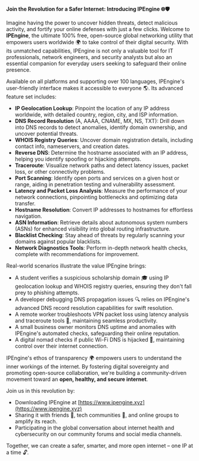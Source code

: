 **Join the Revolution for a Safer Internet: Introducing IPEngine 🌐🛡️**

Imagine having the power to uncover hidden threats, detect malicious activity, and fortify your online defenses with just a few clicks. Welcome to **IPEngine**, the ultimate 100% free, open-source global networking utility that empowers users worldwide 🌍 to take control of their digital security. With its unmatched capabilities, IPEngine is not only a valuable tool for IT professionals, network engineers, and security analysts but also an essential companion for everyday users seeking to safeguard their online presence.

Available on all platforms and supporting over 100 languages, IPEngine's user-friendly interface makes it accessible to everyone 🌎. Its advanced feature set includes:

*   **IP Geolocation Lookup**: Pinpoint the location of any IP address worldwide, with detailed country, region, city, and ISP information.
*   **DNS Record Resolution** (A, AAAA, CNAME, MX, NS, TXT): Drill down into DNS records to detect anomalies, identify domain ownership, and uncover potential threats.
*   **WHOIS Registry Queries**: Uncover domain registration details, including contact info, nameservers, and creation dates.
*   **Reverse DNS**: Determine the hostname associated with an IP address, helping you identify spoofing or hijacking attempts.
*   **Traceroute**: Visualize network paths and detect latency issues, packet loss, or other connectivity problems.
*   **Port Scanning**: Identify open ports and services on a given host or range, aiding in penetration testing and vulnerability assessment.
*   **Latency and Packet Loss Analysis**: Measure the performance of your network connections, pinpointing bottlenecks and optimizing data transfer.
*   **Hostname Resolution**: Convert IP addresses to hostnames for effortless navigation.
*   **ASN Information**: Retrieve details about autonomous system numbers (ASNs) for enhanced visibility into global routing infrastructure.
*   **Blacklist Checking**: Stay ahead of threats by regularly scanning your domains against popular blacklists.
*   **Network Diagnostics Tools**: Perform in-depth network health checks, complete with recommendations for improvement.

Real-world scenarios illustrate the value IPEngine brings:

*   A student verifies a suspicious scholarship domain 🎓 using IP geolocation lookup and WHOIS registry queries, ensuring they don't fall prey to phishing attempts.
*   A developer debugging DNS propagation issues 🔍 relies on IPEngine's advanced DNS record resolution capabilities for swift resolution.
*   A remote worker troubleshoots VPN packet loss using latency analysis and traceroute tools 🚀, maintaining seamless productivity.
*   A small business owner monitors DNS uptime and anomalies with IPEngine's automated checks, safeguarding their online reputation.
*   A digital nomad checks if public Wi-Fi DNS is hijacked 🔑, maintaining control over their internet connection.

IPEngine's ethos of transparency 🌍 empowers users to understand the inner workings of the internet. By fostering digital sovereignty and promoting open-source collaboration, we're building a community-driven movement toward an **open, healthy, and secure internet**.

Join us in this revolution by:

*   Downloading IPEngine at [https://www.ipengine.xyz](https://www.ipengine.xyz)
*   Sharing it with friends 🤝, tech communities 👥, and online groups to amplify its reach.
*   Participating in the global conversation about internet health and cybersecurity on our community forums and social media channels.

Together, we can create a safer, smarter, and more open internet – one IP at a time 🔓.